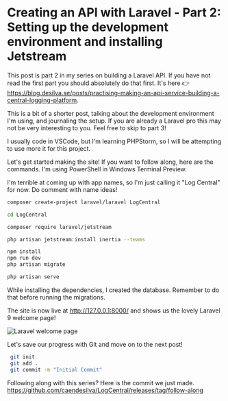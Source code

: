 # Creating an API with Laravel - Part 2: Setting up the development environment and installing Jetstream

This post is part 2 in my series on building a Laravel API. If you have not read the first part you should absolutely do that first. It's here 👉 https://blog.desilva.se/posts/practising-making-an-api-service-building-a-central-logging-platform.

This is a bit of a shorter post, talking about the development environment I'm using, and journaling the setup. If you are already a Laravel pro this may not be very interesting to you. Feel free to skip to part 3!

I usually code in VSCode, but I'm learning PHPStorm, so I will be attempting to use more it for this project.

Let's get started making the site! If you want to follow along, here are the commands. I'm using PowerShell in Windows Terminal Preview.

I'm terrible at coming up with app names, so I'm just calling it "Log Central" for now. Do comment with name ideas!
```bash
composer create-project laravel/laravel LogCentral

cd LogCentral

composer require laravel/jetstream

php artisan jetstream:install inertia --teams

npm install
npm run dev
php artisan migrate

php artisan serve
```

While installing the dependencies, I created the database. Remember to do that before running the migrations.

The site is now live at http://127.0.0.1:8000/ and shows us the lovely Laravel 9 welcome page!

![Laravel welcome page](https://cdn.desilva.se/static/media/blog-posts/general/127.0.0.1_8000_(Macbook%20Pro).png)

Let's save our progress with Git and move on to the next post!
```bash
 git init
 git add .
 git commit -m "Initial Commit"
 ```
 
Following along with this series? Here is the commit we just made. https://github.com/caendesilva/LogCentral/releases/tag/follow-along